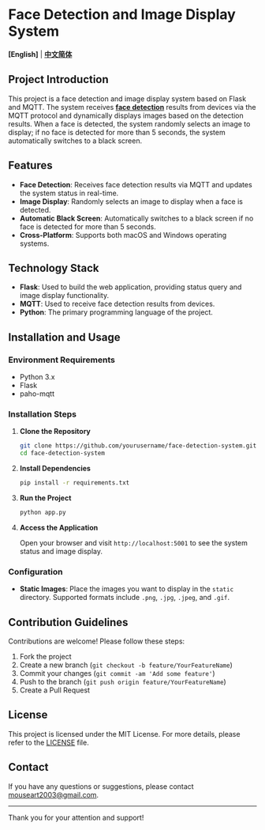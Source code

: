 # Face Detection and Image Display System

**[English]** | **[中文简体](README_CN.md)**

## Project Introduction

This project is a face detection and image display system based on Flask and MQTT. The system receives **[face detection](https://sensecraft.seeed.cc/ai/#/model/detail?id=60769&tab=public)** results from devices via the MQTT protocol and dynamically displays images based on the detection results. When a face is detected, the system randomly selects an image to display; if no face is detected for more than 5 seconds, the system automatically switches to a black screen.

## Features

- **Face Detection**: Receives face detection results via MQTT and updates the system status in real-time.
- **Image Display**: Randomly selects an image to display when a face is detected.
- **Automatic Black Screen**: Automatically switches to a black screen if no face is detected for more than 5 seconds.
- **Cross-Platform**: Supports both macOS and Windows operating systems.

## Technology Stack

- **Flask**: Used to build the web application, providing status query and image display functionality.
- **MQTT**: Used to receive face detection results from devices.
- **Python**: The primary programming language of the project.

## Installation and Usage

### Environment Requirements

- Python 3.x
- Flask
- paho-mqtt

### Installation Steps

1. **Clone the Repository**

   ```bash
   git clone https://github.com/yourusername/face-detection-system.git
   cd face-detection-system
   ```

2. **Install Dependencies**

   ```bash
   pip install -r requirements.txt
   ```

3. **Run the Project**

   ```bash
   python app.py
   ```

4. **Access the Application**

   Open your browser and visit `http://localhost:5001` to see the system status and image display.

### Configuration

- **Static Images**: Place the images you want to display in the `static` directory. Supported formats include `.png`, `.jpg`, `.jpeg`, and `.gif`.

## Contribution Guidelines

Contributions are welcome! Please follow these steps:

1. Fork the project
2. Create a new branch (`git checkout -b feature/YourFeatureName`)
3. Commit your changes (`git commit -am 'Add some feature'`)
4. Push to the branch (`git push origin feature/YourFeatureName`)
5. Create a Pull Request

## License

This project is licensed under the MIT License. For more details, please refer to the [LICENSE](LICENSE) file.

## Contact

If you have any questions or suggestions, please contact [mouseart2003@gmail.com](mailto:mouseart2003@gmail.com).

---

Thank you for your attention and support!